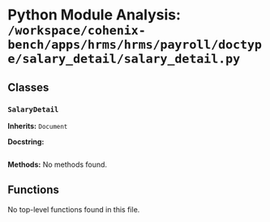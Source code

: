 # Python Module Analysis: `/workspace/cohenix-bench/apps/hrms/hrms/payroll/doctype/salary_detail/salary_detail.py`

## Classes

### `SalaryDetail`
**Inherits:** `Document`


**Docstring:**
```

```

**Methods:**
No methods found.




## Functions

No top-level functions found in this file.
